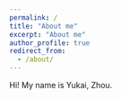 ```yaml
---
permalink: /
title: "About me"
excerpt: "About me"
author_profile: true
redirect_from: 
  - /about/
---
```


Hi! My name is Yukai, Zhou.

